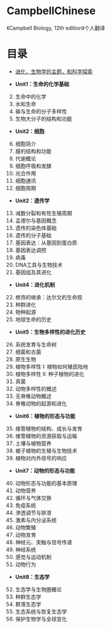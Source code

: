 # CampbellChinese
《Campbell Biology, 12th edition》个人翻译

# 目录
+ [进化，生物学的主题，和科学探索](https://github.com/Cafwell/CampbellChinese/blob/main/content/Campbell_Biology%20_U0_wm_v1.0.pdf)

+ __Unit1：生命的化学基础__
2. 生命中的化学
3. 水和生命
4. 碳与生命的分子多样性
5. 生物大分子的结构和功能

+ __Unit2：细胞__  
6. 细胞简介
7. 膜的结构和功能
8. 代谢概论
9. 细胞呼吸和发酵
10. 光合作用
11. 细胞通讯
12. 细胞周期

+ __Unit2：遗传学__
13. 减数分裂和有性生殖周期
14. 孟德尔与基因概念
15. 遗传的染色体基础
16. 遗传的分子基础
17. 基因表达：从基因到蛋白质
18. 基因表达调控
19. 病毒
20. DNA工具与生物技术
21. 基因组及其进化

+ __Unit4：进化机制__
22.	修饰的继承：达尔文的生命观
23.	种群进化
24.	物种起源
25.	地球生命的历史

+ __Unit5：生物多样性的进化历史__
26. 系统发育与生命树
27.	细菌和古菌
28.	原生生物
29.	植物多样性 I: 植物如何殖民陆地
30.	植物多样性 II: 种子植物的进化
31.	真菌
32.	动物多样性的概述
33.	无脊椎动物概述
34. 脊椎动物的起源和进化

+ __Unit6：植物的形态与功能__
35.	维管植物的结构、成长与发育
36.	维管植物的资源获取与运输
37.	土壤与植物营养
38.	被子植物的生殖与生物技术
39.	植物对内外信号的响应

+ __Unit7：动物的形态与功能__
40. 动物形态与功能的基本原理
41. 动物营养
42. 循环与气体交换
43. 免疫系统
44. 渗透调节与排泄
45. 激素与内分泌系统
46. 动物繁殖
47. 动物发育
48. 神经元、突触与信号传递
49. 神经系统
50. 感觉与运动机制
51. 动物行为

+ __Unit8：生态学__
52. 生态学与生物圈概论
53. 种群生态学
54. 群落生态学
55. 生态系统与恢复生态学
56. 保护生物学与全球变化
